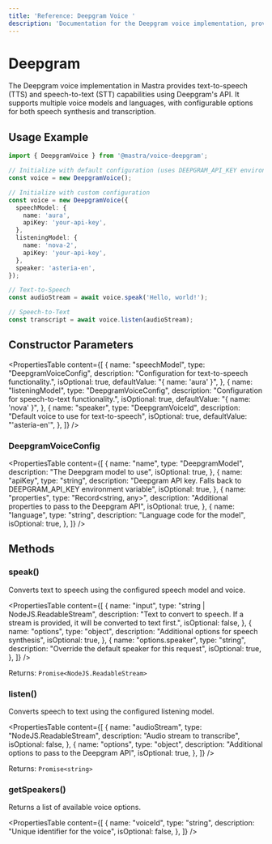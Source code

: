 ```yaml
---
title: 'Reference: Deepgram Voice '
description: 'Documentation for the Deepgram voice implementation, providing text-to-speech and speech-to-text capabilities with multiple voice models and languages.'
---
```


# Deepgram

The Deepgram voice implementation in Mastra provides text-to-speech (TTS) and speech-to-text (STT) capabilities using Deepgram's API. It supports multiple voice models and languages, with configurable options for both speech synthesis and transcription.

## Usage Example

```typescript
import { DeepgramVoice } from '@mastra/voice-deepgram';

// Initialize with default configuration (uses DEEPGRAM_API_KEY environment variable)
const voice = new DeepgramVoice();

// Initialize with custom configuration
const voice = new DeepgramVoice({
  speechModel: {
    name: 'aura',
    apiKey: 'your-api-key',
  },
  listeningModel: {
    name: 'nova-2',
    apiKey: 'your-api-key',
  },
  speaker: 'asteria-en',
});

// Text-to-Speech
const audioStream = await voice.speak('Hello, world!');

// Speech-to-Text
const transcript = await voice.listen(audioStream);
```

## Constructor Parameters

<PropertiesTable
content={[
{
name: "speechModel",
type: "DeepgramVoiceConfig",
description: "Configuration for text-to-speech functionality.",
isOptional: true,
defaultValue: "{ name: 'aura' }",
},
{
name: "listeningModel",
type: "DeepgramVoiceConfig",
description: "Configuration for speech-to-text functionality.",
isOptional: true,
defaultValue: "{ name: 'nova' }",
},
{
name: "speaker",
type: "DeepgramVoiceId",
description: "Default voice to use for text-to-speech",
isOptional: true,
defaultValue: "'asteria-en'",
},
]}
/>

### DeepgramVoiceConfig

<PropertiesTable
content={[
{
name: "name",
type: "DeepgramModel",
description: "The Deepgram model to use",
isOptional: true,
},
{
name: "apiKey",
type: "string",
description:
"Deepgram API key. Falls back to DEEPGRAM_API_KEY environment variable",
isOptional: true,
},
{
name: "properties",
type: "Record<string, any>",
description: "Additional properties to pass to the Deepgram API",
isOptional: true,
},
{
name: "language",
type: "string",
description: "Language code for the model",
isOptional: true,
},
]}
/>

## Methods

### speak()

Converts text to speech using the configured speech model and voice.

<PropertiesTable
content={[
{
name: "input",
type: "string | NodeJS.ReadableStream",
description:
"Text to convert to speech. If a stream is provided, it will be converted to text first.",
isOptional: false,
},
{
name: "options",
type: "object",
description: "Additional options for speech synthesis",
isOptional: true,
},
{
name: "options.speaker",
type: "string",
description: "Override the default speaker for this request",
isOptional: true,
},
]}
/>

Returns: `Promise<NodeJS.ReadableStream>`

### listen()

Converts speech to text using the configured listening model.

<PropertiesTable
content={[
{
name: "audioStream",
type: "NodeJS.ReadableStream",
description: "Audio stream to transcribe",
isOptional: false,
},
{
name: "options",
type: "object",
description: "Additional options to pass to the Deepgram API",
isOptional: true,
},
]}
/>

Returns: `Promise<string>`

### getSpeakers()

Returns a list of available voice options.

<PropertiesTable
content={[
{
name: "voiceId",
type: "string",
description: "Unique identifier for the voice",
isOptional: false,
},
]}
/>
